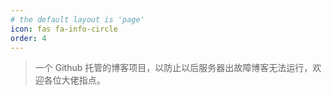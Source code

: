 ```yaml
---
# the default layout is 'page'
icon: fas fa-info-circle
order: 4
---
```


> 一个 Github 托管的博客项目，以防止以后服务器出故障博客无法运行，欢迎各位大佬指点。

